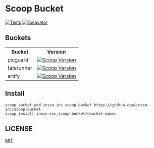 # Scoop Bucket

[![Tests](https://github.com/insco-inc/scoop-bucket/actions/workflows/ci.yml/badge.svg)](https://github.com/insco-inc/scoop-bucket/actions/workflows/ci.yml)
[![Excavator](https://github.com/insco-inc/scoop-bucket/actions/workflows/excavator.yml/badge.svg)](https://github.com/insco-inc/scoop-bucket/actions/workflows/excavator.yml)

## Buckets

<table>
  <tr>
    <th>Bucket</th>
    <th colspan="2" style="text-align: center">Version</th>
  </tr>
  <tr>
    <td>picguard</td>
    <td>
      <a href="https://scoop.sh/#/apps?q=picguard&o=false">
        <img alt="Scoop Version" src="https://img.shields.io/scoop/v/picguard?bucket=https%3A%2F%2Fgithub.com%2Finsco-inc%2Fscoop-bucket">
      </a>
    </td>
  </tr>
  <tr>
    <td>fafarunner</td>
    <td>
      <a href="https://scoop.sh/#/apps?q=fafarunner&o=false">
        <img alt="Scoop Version" src="https://img.shields.io/scoop/v/fafarunner?bucket=https%3A%2F%2Fgithub.com%2Finsco-inc%2Fscoop-bucket">
      </a>
    </td>
  </tr>
  <tr>
    <td>artify</td>
    <td>
      <a href="https://scoop.sh/#/apps?q=artify&o=false">
        <img alt="Scoop Version" src="https://img.shields.io/scoop/v/artify?bucket=https%3A%2F%2Fgithub.com%2Finsco-inc%2Fscoop-bucket">
      </a>
    </td>
  </tr>
</table>

## Install

```pwsh
scoop bucket add insco-inc_scoop-bucket https://github.com/insco-inc/scoop-bucket
scoop install insco-inc_scoop-bucket/<bucket-name>
```

## LICENSE

[MIT](./LICENSE)
